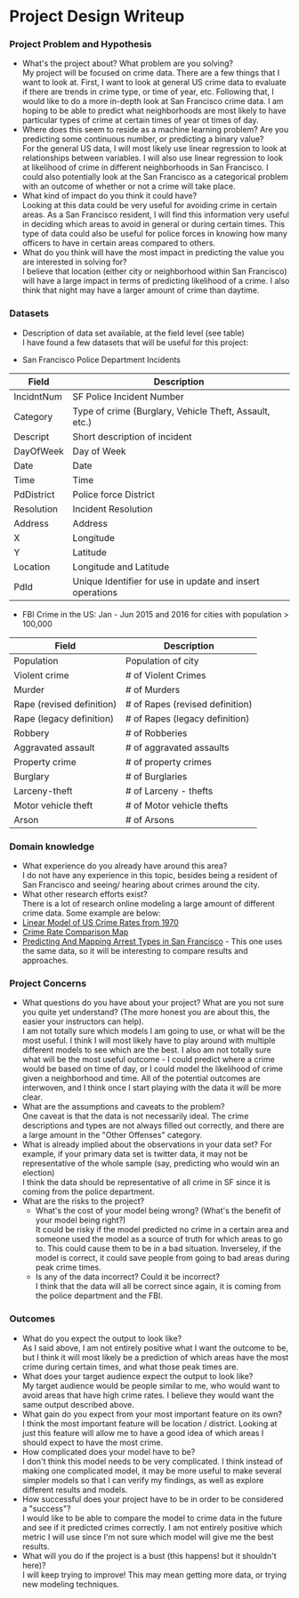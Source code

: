 # Project Design Writeup


### Project Problem and Hypothesis
* What's the project about? What problem are you solving?  
My project will be focused on crime data. There are a few things that I want to look at. First, I want to look at general US crime data to evaluate if there are trends in crime type, or time of year, etc. Following that, I would like to do a more in-depth look at San Francisco crime data. I am hoping to be able to predict what neighborhoods are most likely to have particular types of crime at certain times of year ot times of day.
* Where does this seem to reside as a machine learning problem? Are you predicting some continuous number, or predicting a binary value?  
For the general US data, I will most likely use linear regression to look at relationships between variables. I will also use linear regression to look at likelihood of crime in different neighborhoods in San Francisco. I could also potentially look at the San Francisco as a categorical problem with an outcome of whether or not a crime will take place.
* What kind of impact do you think it could have?  
Looking at this data could be very useful for avoiding crime in certain areas. As a San Francisco resident, I will find this information very useful in deciding which areas to avoid in general or during certain times. This type of data could also be useful for police forces in knowing how many officers to have in certain areas compared to others.
* What do you think will have the most impact in predicting the value you are interested in solving for?  
I believe that location (either city or neighborhood within San Francisco) will have a large impact in terms of predicting likelihood of a crime. I also think that night may have a larger amount of crime than daytime.


### Datasets
* Description of data set available, at the field level (see table)  
I have found a few datasets that will be useful for this project:

* San Francisco Police Department Incidents

| Field | Description |
|---|---|
| IncidntNum | SF Police Incident Number |
| Category | Type of crime (Burglary, Vehicle Theft, Assault, etc.) |
| Descript | Short description of incident |
| DayOfWeek | Day of Week |
| Date | Date |
| Time | Time |
| PdDistrict | Police force District |
| Resolution | Incident Resolution |
| Address | Address |
| X | Longitude |
| Y | Latitude |
| Location | Longitude and Latitude |
| PdId | Unique Identifier for use in update and insert operations |


* FBI Crime in the US: Jan - Jun 2015 and 2016 for cities with population > 100,000

| Field | Description |
|---|---|
| Population | Population of city |
| Violent crime | # of Violent Crimes|
| Murder | # of Murders |
| Rape (revised definition) | # of Rapes (revised definition) |
| Rape (legacy definition)|  # of Rapes (legacy definition) |
| Robbery |	# of Robberies |
| Aggravated assault | # of aggravated assaults |
| Property crime | # of property crimes |
| Burglary | # of Burglaries
| Larceny-theft	| # of Larceny - thefts |
| Motor vehicle theft | # of Motor vehicle thefts |
| Arson | # of Arsons |


### Domain knowledge
* What experience do you already have around this area?  
I do not have any experience in this topic, besides being a resident of San Francisco and seeing/ hearing about crimes around the city.
* What other research efforts exist?  
There is a lot of research online modeling a large amount of different crime data. Some example are below:  
* [Linear Model of US Crime Rates from 1970](https://rstudio-pubs-static.s3.amazonaws.com/211668_aafed853c63f46dca91791bd379536e3.html)
* [Crime Rate Comparison Map](https://www.arcgis.com/home/item.html?id=8125e8f4244a47d986f4cd840824eef3)
* [Predicting And Mapping Arrest Types in San Francisco](http://minimaxir.com/2017/02/predicting-arrests/) - This one uses the same data, so it will be interesting to compare results and approaches.


### Project Concerns
* What questions do you have about your project? What are you not sure you quite yet understand? (The more honest you are about this, the easier your instructors can help).  
I am not totally sure which models I am going to use, or what will be the most useful. I think I will most likely have to play around with multiple different models to see which are the best. I also am not totally sure what will be the most useful outcome - I could predict where a crime would be based on time of day, or I could model the likelihood of crime given a neighborhood and time. All of the potential outcomes are interwoven, and I think once I start playing with the data it will be more clear.
* What are the assumptions and caveats to the problem?  
One caveat is that the data is not necessarily ideal. The crime descriptions and types are not always filled out correctly, and there are a large amount in the "Other Offenses" category.
* What is already implied about the observations in your data set? For example, if your primary data set is twitter data, it may not be representative of the whole sample (say, predicting who would win an election)  
I think the data should be representative of all crime in SF since it is coming from the police department.
* What are the risks to the project?  
    * What's the cost of your model being wrong? (What's the benefit of your model being right?)  
    It could be risky if the model predicted no crime in a certain area and someone used the model as a source of truth for which areas to go to. This could cause them to be in a bad situation. Inverseley, if the model is correct, it could save people from going to bad areas during peak crime times.
    * Is any of the data incorrect? Could it be incorrect?  
    I think that the data will all be correct since again, it is coming from the police department and the FBI.


### Outcomes
* What do you expect the output to look like?  
As I said above, I am not entirely positive what I want the outcome to be, but I think it will most likely be a prediction of which areas have the most crime during certain times, and what those peak times are.
* What does your target audience expect the output to look like?  
My target audience would be people similar to me, who would want to avoid areas that have high crime rates. I believe they would want the same output described above.
* What gain do you expect from your most important feature on its own?  
I think the most important feature will be location / district. Looking at just this feature will allow me to have a good idea of which areas I should expect to have the most crime.
* How complicated does your model have to be?  
I don't think this model needs to be very complicated. I think instead of making one complicated model, it may be more useful to make several simpler models so that I can verify my findings, as well as explore different results and models.
* How successful does your project have to be in order to be considered a "success"?  
I would like to be able to compare the model to crime data in the future and see if it predicted crimes correctly.  I am not entirely positive which metric I will use since I'm not sure which model will give me the best results.
* What will you do if the project is a bust (this happens! but it shouldn't here)?  
I will keep trying to improve! This may mean getting more data, or trying new modeling techniques.
